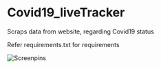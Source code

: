 # Covid19_liveTracker
Scraps data from website, regarding Covid19 status

Refer requirements.txt for requirements

![Screenpins](link-to-image)



